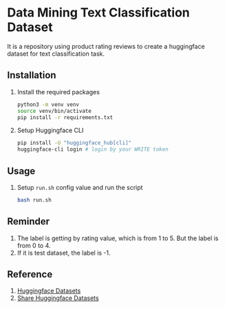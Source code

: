 # Data Mining Text Classification Dataset

It is a repository using product rating reviews to create a huggingface dataset for text classification task.

## Installation

1. Install the required packages
    ```bash
    python3 -m venv venv
    source venv/bin/activate
    pip install -r requirements.txt
    ```

2. Setup Huggingface CLI
    ```bash
    pip install -U "huggingface_hub[cli]"
    huggingface-cli login # login by your WRITE token
    ```

## Usage

1. Setup `run.sh` config value and run the script
    ```bash
    bash run.sh
    ```

## Reminder

1. The label is getting by rating value, which is from 1 to 5. But the label is from 0 to 4.
2. If it is test dataset, the label is -1.

## Reference

1. [Huggingface Datasets](https://huggingface.co/docs/datasets/)
2. [Share Huggingface Datasets](https://huggingface.co/docs/datasets/share)
